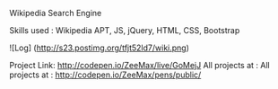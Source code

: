 Wikipedia Search Engine 

Skills used : Wikipedia APT, JS, jQuery, HTML, CSS, Bootstrap

![Log] (http://s23.postimg.org/tfjt52ld7/wiki.png)


Project Link: http://codepen.io/ZeeMax/live/GoMejJ
All projects at : All projects at : http://codepen.io/ZeeMax/pens/public/
